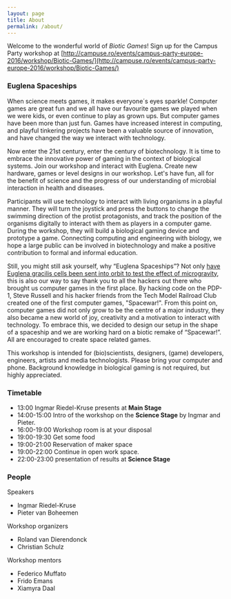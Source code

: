 ```yaml
---
layout: page
title: About
permalink: /about/
---
```


Welcome to the wonderful world of *Biotic Games*!
Sign up for the Campus Party workshop at [http://campuse.ro/events/campus-party-europe-2016/workshop/Biotic-Games/](http://campuse.ro/events/campus-party-europe-2016/workshop/Biotic-Games/)

### Euglena Spaceships
When science meets games, it makes everyone´s eyes sparkle! Computer games are great fun and we all have our favourite games we played when we were kids, or even continue to play as grown ups. But computer games have been more than just fun. Games have increased interest in computing, and playful tinkering projects have been a valuable source of innovation, and have changed the way we interact with technology.

Now enter the 21st century, enter the century of biotechnology. It is time to embrace the innovative power of gaming in the context of biological systems. Join our workshop and interact with Euglena. Create new hardware, games or level designs in our workshop. Let's have fun, all for the benefit of science and the progress of our understanding of microbial interaction in health and diseases.

Participants will use technology to interact with living organisms in a playful manner. They will turn the joystick and press the buttons to change the swimming direction of the protist protagonists, and track the position of the organisms digitally to interact with them as players in a computer game. During the workshop, they will build a biological gaming device and prototype a game. Connecting computing and engineering with biology, we hope a large public can be involved in biotechnology and make a positive contribution to formal and informal education.

Still, you might still ask yourself, why “Euglena Spaceships”? Not only [have Euglena gracilis cells been sent into orbit to test the effect of microgravity](http://www.ncbi.nlm.nih.gov/pubmed/23926886), this is also our way to say thank you to all the hackers out there who brought us computer games in the first place. By hacking code on the PDP-1, Steve Russell and his hacker friends from the Tech Model Railroad Club created one of the first computer games, "Spacewar!". From this point on, computer games did not only grow to be the centre of a major industry, they also became a new world of joy, creativity and a motivation to interact with technology. To embrace this, we decided to design our setup in the shape of a spaceship and we are working hard on a biotic remake of “Spacewar!”. All are encouraged to create space related games. 

This workshop is intended for (bio)scientists, designers, (game) developers, engineers, artists and media technologists. Please bring your computer and phone. Background knowledge in biological gaming is not required, but highly appreciated.

### Timetable
* 13:00 Ingmar Riedel-Kruse presents at **Main Stage**
* 14:00-15:00 Intro of the workshop on the **Science Stage** by Ingmar and Pieter.
* 16:00-19:00 Workshop room is at your disposal
* 19:00-19:30 Get some food
* 19:00-21:00 Reservation of maker space
* 19:00-22:00 Continue in open work space.
* 22:00-23:00 presentation of results at **Science Stage**

### People
Speakers
* Ingmar Riedel-Kruse 
* Pieter van Boheemen

Workshop organizers
* Roland van Dierendonck
* Christian Schulz

Workshop mentors
* Federico Muffato
* Frido Emans
* Xiamyra Daal 
